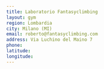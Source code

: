 ```yaml
---
title: Laboratorio Fantasyclimbing
layout: gym
region: Lombardia
city: Milano (MI)
email: roberto@fantasyclimbing.com
address: Via Luchino del Maino 7
phone: 
latitude: 
longitude: 
---
```


